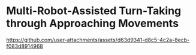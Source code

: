 # Multi-Robot-Assisted Turn-Taking through Approaching Movements

https://github.com/user-attachments/assets/d63d9341-d8c5-4c2a-8ecb-f083d8914968



